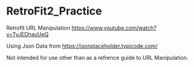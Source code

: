 # RetroFit2_Practice  

Retrofit URL Manipulation 
https://www.youtube.com/watch?v=TyJEDhauUeQ  

Using Json Data from https://jsonplaceholder.typicode.com/  
  
Not intended for use other than as a refrence guide to URL Manipulation.
